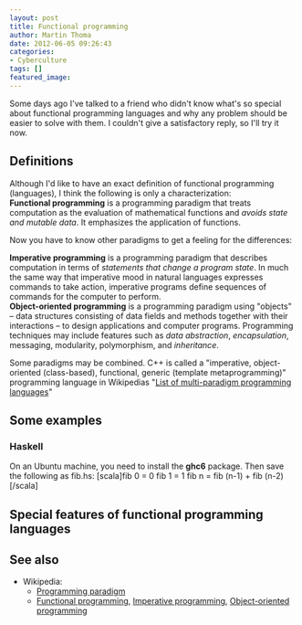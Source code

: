 ```yaml
---
layout: post
title: Functional programming
author: Martin Thoma
date: 2012-06-05 09:26:43
categories: 
- Cyberculture
tags: []
featured_image: 
---
```

Some days ago I've talked to a friend who didn't know what's so special about functional programming languages and why any problem should be easier to solve with them. I couldn't give a satisfactory reply, so I'll try it now.

<h2>Definitions</h2>
Although I'd like to have an exact definition of functional programming (languages), I think the following is only a characterization:

<div class="definition"><strong>Functional programming</strong> is a programming paradigm that treats computation as the evaluation of mathematical functions and <em>avoids state and mutable data</em>. It emphasizes the application of functions.</div>

Now you have to know other paradigms to get a feeling for the differences:

<div class="definition"><strong>Imperative programming</strong> is a programming paradigm that describes computation in terms of <em>statements that change a program state</em>. In much the same way that imperative mood in natural languages expresses commands to take action, imperative programs define sequences of commands for the computer to perform.</div>

<div class="definition"><strong>Object-oriented programming</strong> is a programming paradigm using "objects" – data structures consisting of data fields and methods together with their interactions – to design applications and computer programs. Programming techniques may include features such as <em>data abstraction</em>, <em>encapsulation</em>, messaging, modularity, polymorphism, and <em>inheritance</em>.</div>

Some paradigms may be combined. C++ is called a "imperative, object-oriented (class-based), functional, generic (template metaprogramming)" programming language in Wikipedias "<a href="http://en.wikipedia.org/wiki/List_of_multi-paradigm_programming_languages">List of multi-paradigm programming languages</a>"

<h2>Some examples</h2>
<h3>Haskell</h3>
On an Ubuntu machine, you need to install the <strong>ghc6</strong> package. Then save the following as fib.hs:
[scala]fib 0 = 0
fib 1 = 1
fib n = fib (n-1) + fib (n-2)[/scala]



<h2>Special features of functional programming languages</h2>


<h2>See also</h2>
<ul>
  <li>Wikipedia:
  <ul>
    <li><a href="http://en.wikipedia.org/wiki/Programming_paradigm">Programming paradigm</a></li>
    <li><a href="http://en.wikipedia.org/wiki/Functional_programming">Functional programming</a>, <a href="http://en.wikipedia.org/wiki/Imperative_programming">Imperative programming</a>, <a href="http://en.wikipedia.org/wiki/Object-oriented_programming">Object-oriented programming</a></li>
  </ul>
  </li>
</ul>